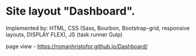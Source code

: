 Site layout "Dashboard".
===

Implemented by: HTML, CSS (Sass, Bourbon, Bootstrap-grid, responsive layouts, DISPLAY FLEX), JS (task runner Gulp)

page view - https://romanhristofor.github.io/Dashboard/